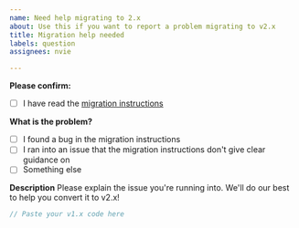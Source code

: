 ```yaml
---
name: Need help migrating to 2.x
about: Use this if you want to report a problem migrating to v2.x
title: Migration help needed
labels: question
assignees: nvie

---
```


**Please confirm:**
- [ ] I have read the [migration instructions](https://github.com/nvie/decoders/blob/main/MIGRATING-v2.md)

**What is the problem?**
- [ ] I found a bug in the migration instructions
- [ ] I ran into an issue that the migration instructions don't give clear guidance on
- [ ] Something else

**Description**
Please explain the issue you're running into. We'll do our best to help you convert it to v2.x!

```typescript
// Paste your v1.x code here
```
